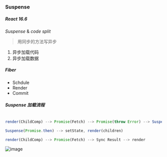 ### Suspense

##### React 16.6    
_Suspense_ & _code split_

> 用同步的方法写异步
> 
1. 异步加载代码
2. 异步加载数据

##### Fiber
- Schdule
- Render
- Commit

##### Suspense 加载流程
```jsx

render(ChildComp) --> Promise(Fetch) --> Promise(throw Error) --> Suspense(componentDidCatch) --> render(Loading)

Suspense(Promise.then) --> setState, render(children) 

render(ChildComp) --> Promise(Fetch) --> Sync Result --> render


```
![image](https://user-images.githubusercontent.com/13233825/153697499-238f1e2b-ccf2-48b3-a39e-e864f682ab8c.png)
